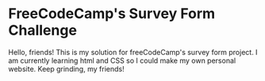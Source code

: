 # FreeCodeCamp's Survey Form Challenge
Hello, friends! This is my solution for freeCodeCamp's survey form project. I am currently learning html and CSS so I could make my own personal website. Keep grinding, my friends!